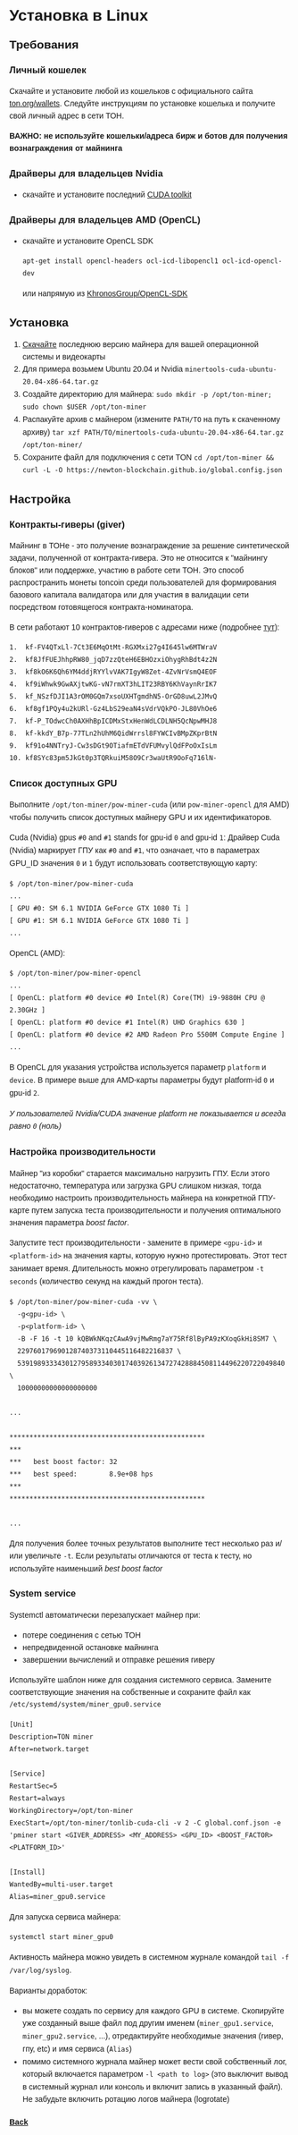 <style type="text/css" rel="stylesheet">
body {
  font:14px/22px Helvetica, Arial, sans-serif;
}
</style>

# Установка в Linux

## Требования

### Личный кошелек

Скачайте и установите любой из кошельков с официального сайта [ton.org/wallets](https://ton.org/wallets).
Следуйте инструкциям по установке кошелька и получите свой личный адрес в сети ТОН.

**ВАЖНО: не используйте кошельки/адреса бирж и ботов для получения вознаграждения от майнинга**

### Драйверы для владельцев Nvidia

- скачайте и установите последний [CUDA toolkit](https://docs.nvidia.com/cuda/cuda-installation-guide-linux/index.html)

### Драйверы для владельцев AMD (OpenCL)

- скачайте и установите OpenCL SDK

   ```shell
   apt-get install opencl-headers ocl-icd-libopencl1 ocl-icd-opencl-dev
   ```
   
   или напрямую из [KhronosGroup/OpenCL-SDK](https://github.com/KhronosGroup/OpenCL-SDK)

## Установка

1. [Скачайте](https://github.com/tontechio/pow-miner-gpu/releases/latest) последнюю версию майнера для вашей операционной системы и видеокарты
1. Для примера возьмем Ubuntu 20.04 и Nvidia `minertools-cuda-ubuntu-20.04-x86-64.tar.gz`
1. Создайте директорию для майнера: `sudo mkdir -p /opt/ton-miner; sudo chown $USER /opt/ton-miner`
1. Распакуйте архив с майнером (измените `PATH/TO` на путь к скаченному архиву) `tar xzf PATH/TO/minertools-cuda-ubuntu-20.04-x86-64.tar.gz /opt/ton-miner/`
1. Сохраните файл для подключения с сети TON `cd /opt/ton-miner && curl -L -O https://newton-blockchain.github.io/global.config.json`


## Настройка

### Контракты-гиверы (giver)

Майнинг в ТОНе - это получение вознаграждение за решение синтетической задачи, полученной от контракта-гивера. Это не относится к "майнингу блоков" или поддержке, участию в работе сети ТОН. Это способ распространить монеты toncoin среди пользователей для формирования базового капитала валидатора или для участия в валидации сети посредством готовящегося контракта-номинатора.

В сети работают 10 контрактов-гиверов с адресами ниже (подробнее [тут](https://ton.org/mining)):

```
1.  kf-FV4QTxLl-7Ct3E6MqOtMt-RGXMxi27g4I645lw6MTWraV
2.  kf8JfFUEJhhpRW80_jqD7zzQteH6EBHOzxiOhygRhBdt4z2N
3.  kf8kO6K6Qh6YM4ddjRYYlvVAK7IgyW8Zet-4ZvNrVsmQ4EOF
4.  kf9iWhwk9GwAXjtwKG-vN7rmXT3hLIT23RBY6KhVaynRrIK7
5.  kf_NSzfDJI1A3rOM0GQm7xsoUXHTgmdhN5-OrGD8uwL2JMvQ
6.  kf8gf1PQy4u2kURl-Gz4LbS29eaN4sVdrVQkPO-JL80VhOe6
7.  kf-P_TOdwcCh0AXHhBpICDMxStxHenWdLCDLNH5QcNpwMHJ8
8.  kf-kkdY_B7p-77TLn2hUhM6QidWrrsl8FYWCIvBMpZKprBtN
9.  kf91o4NNTryJ-Cw3sDGt9OTiafmETdVFUMvylQdFPoOxIsLm
10. kf8SYc83pm5JkGt0p3TQRkuiM58O9Cr3waUtR9OoFq716lN-
```

### Список доступных GPU

Выполните `/opt/ton-miner/pow-miner-cuda` (или `pow-miner-opencl` для AMD) чтобы получить список доступных майнеру GPU и их идентификаторов.

Cuda (Nvidia) gpus `#0` and `#1` stands for gpu-id `0` and gpu-id `1`:
Драйвер Cuda (Nvidia) маркирует ГПУ как `#0` and `#1`, что означает, что в параметрах GPU_ID значения `0` и `1` будут использовать соответствующую карту:

```
$ /opt/ton-miner/pow-miner-cuda
...
[ GPU #0: SM 6.1 NVIDIA GeForce GTX 1080 Ti ]
[ GPU #1: SM 6.1 NVIDIA GeForce GTX 1080 Ti ]
...
```

OpenCL (AMD):

```
$ /opt/ton-miner/pow-miner-opencl
...
[ OpenCL: platform #0 device #0 Intel(R) Core(TM) i9-9880H CPU @ 2.30GHz ]
[ OpenCL: platform #0 device #1 Intel(R) UHD Graphics 630 ]
[ OpenCL: platform #0 device #2 AMD Radeon Pro 5500M Compute Engine ]
...
```

В OpenCL для указания устройства используется параметр `platform` и `device`.
В примере выше для AMD-карты параметры будут platform-id `0` и gpu-id `2`.

*У пользователей Nvidia/CUDA значение platform не показывается и всегда равно `0` (ноль)*

### Настройка производительности

Майнер "из коробки" старается максимально нагрузить ГПУ. Если этого недостаточно, температура или загрузка GPU слишком низкая, тогда необходимо настроить производительность майнера на конкретной ГПУ-карте путем запуска теста производительности и получения оптимального значения параметра *boost factor*.

Запустите тест производительности - замените в примере `<gpu-id>` и `<platform-id>` на значения карты, которую нужно протестировать.
Этот тест занимает время. Длительность можно отрегулировать параметром `-t seconds` (количество секунд на каждый прогон теста).

```shell
$ /opt/ton-miner/pow-miner-cuda -vv \
  -g<gpu-id> \
  -p<platform-id> \
  -B -F 16 -t 10 kQBWkNKqzCAwA9vjMwRmg7aY75Rf8lByPA9zKXoqGkHi8SM7 \
  229760179690128740373110445116482216837 \
  5391989333430127958933403017403926134727428884508114496220722049840 \
  10000000000000000000

...

*************************************************
***
***   best boost factor: 32
***   best speed:        8.9e+08 hps
***
*************************************************

...
```

Для получения более точных результатов выполните тест несколько раз и/или увеличьте `-t`.
Если результаты отличаются от теста к тесту, но используйте наименьший *best boost factor*

### System service

Systemctl автоматически перезапускает майнер при:
- потере соединения с сетью ТОН
- непредвиденной остановке майнинга
- завершении вычислений и отправке решения гиверу

Используйте шаблон ниже для создания системного сервиса.
Замените соответствующие значения на собственные и сохраните файл как `/etc/systemd/system/miner_gpu0.service`

```
[Unit]
Description=TON miner
After=network.target

[Service]
RestartSec=5
Restart=always
WorkingDirectory=/opt/ton-miner
ExecStart=/opt/ton-miner/tonlib-cuda-cli -v 2 -C global.conf.json -e 'pminer start <GIVER_ADDRESS> <MY_ADDRESS> <GPU_ID> <BOOST_FACTOR> <PLATFORM_ID>'

[Install]
WantedBy=multi-user.target
Alias=miner_gpu0.service
```

Для запуска сервиса майнера:

```shell
systemctl start miner_gpu0
```

Активность майнера можно увидеть в системном журнале командой `tail -f /var/log/syslog`.

Варианты доработок:
- вы можете создать по сервису для каждого GPU в системе. Скопируйте уже созданный выше файл под другим именем (`miner_gpu1.service`, `miner_gpu2.service`, ...), отредактируйте необходимые значения (гивер, гпу, etc) и имя сервиса (`Alias`)
- помимо системного журнала майнер может вести свой собственный лог, который включается параметром `-l <path to log>` (это выключит вывод в системный журнал или консоль и включит запись в указанный файл). Не забудьте включить ротацию логов майнера (logrotate)























#### [Back](./../index_ru.md)

